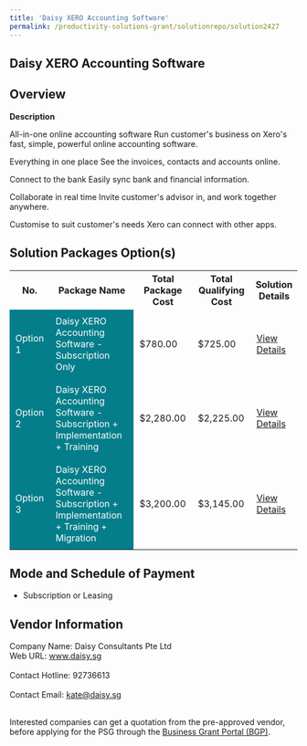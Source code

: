 ```yaml
---
title: 'Daisy XERO Accounting Software'
permalink: /productivity-solutions-grant/solutionrepo/solution2427
---
```


## Daisy XERO Accounting Software

## Overview

**Description**

All-in-one online accounting software
Run customer's business on Xero's fast, simple, powerful online accounting software.

Everything in one place
See the invoices, contacts and accounts online.

Connect to the bank
Easily sync bank and financial information.

Collaborate in real time
Invite customer's advisor in, and work together anywhere.

Customise to suit customer's needs
Xero can connect with other apps.

## Solution Packages Option(s)

<table>
<tr>
<th><b>No.</b></th>
<th><b>Package Name</b></th>
<th><b>Total Package Cost</b></th>
<th><b>Total Qualifying Cost</b></th>
<th><b>Solution Details</b></th>
</tr>
<tr>
<td style='padding: 10px; background-color: #037E8A; color: #FFFFFF;'>Option 1</td>
<td style='padding: 10px; background-color: #037E8A; color: #FFFFFF;'>Daisy XERO Accounting Software - Subscription Only</td>
<td style='padding: 10px;'>$780.00</td>
<td style='padding: 10px;'>$725.00</td>
<td style='padding: 10px;'><a href='https://www.gobusiness.gov.sg/images/psg/Daisy_Consultants_20200678_Desensitised_Annex_3_Part_1.pdf' target='_blank'>View Details</a></td>
</tr>
<tr>
<td style='padding: 10px; background-color: #037E8A; color: #FFFFFF;'>Option 2</td>
<td style='padding: 10px; background-color: #037E8A; color: #FFFFFF;'>Daisy XERO Accounting Software - Subscription + Implementation + Training</td>
<td style='padding: 10px;'>$2,280.00</td>
<td style='padding: 10px;'>$2,225.00</td>
<td style='padding: 10px;'><a href='https://www.gobusiness.gov.sg/images/psg/Daisy_Consultants_20200678_Desensitised_Annex_3_Part_2.pdf' target='_blank'>View Details</a></td>
</tr>
<tr>
<td style='padding: 10px; background-color: #037E8A; color: #FFFFFF;'>Option 3</td>
<td style='padding: 10px; background-color: #037E8A; color: #FFFFFF;'>Daisy XERO Accounting Software - Subscription + Implementation + Training + Migration</td>
<td style='padding: 10px;'>$3,200.00</td>
<td style='padding: 10px;'>$3,145.00</td>
<td style='padding: 10px;'><a href='https://www.gobusiness.gov.sg/images/psg/Daisy_Consultants_20200678_Desensitised_Annex_3_Part_3.pdf' target='_blank'>View Details</a></td>
</tr>
</table>

## Mode and Schedule of Payment

 - Subscription or Leasing

## Vendor Information

 Company Name: Daisy Consultants Pte Ltd<br>Web URL: www.daisy.sg <br><br>Contact Hotline: 92736613 <br><br>Contact Email: kate@daisy.sg <br><br>

Interested companies can get a quotation from the pre-approved vendor, before applying for the PSG through the <a href='https://www.businessgrants.gov.sg/' target='_blank' rel='noopener'>Business Grant Portal (BGP)</a>.

<script src="/jquery/resize-tables.js"></script>
